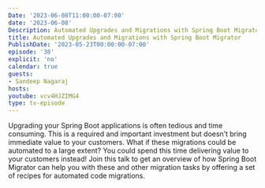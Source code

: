 ```yaml
---
Date: '2023-06-08T11:00:00-07:00'
date: '2023-06-08'
Description: Automated Upgrades and Migrations with Spring Boot Migrator
title: Automated Upgrades and Migrations with Spring Boot Migrator
PublishDate: '2023-05-23T00:00:00-07:00'
episode: '38'
explicit: 'no'
calendar: true
guests:
- Sandeep Nagaraj
hosts:
youtube: vcv4HJZIMG4
type: tv-episode
---
```


Upgrading your Spring Boot applications is often tedious and time consuming. This is a required and important investment but doesn’t bring immediate value to your customers.
What if these migrations could be automated to a large extent?
You could spend this time delivering value to your customers instead!
Join this talk to get an overview of how Spring Boot Migrator can help you with these and other migration tasks by offering a set of recipes for automated code migrations.
